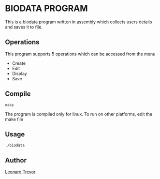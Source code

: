 # BIODATA PROGRAM

This is a biodata program written in assembly which collects users details
and saves it to file.

## Operations
This program supports 5 operations which can be accessed from the menu

* Create
* Edit
* Display
* Save

## Compile
``make``

The program is compiled only for linux. To run on other platforms, edit the make file

## Usage
``./biodata``

## Author
[Leonard Trevor](https://github.com/Trevordiex)